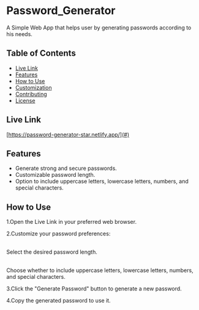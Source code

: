 # Password_Generator
A Simple Web App that helps user by generating passwords according to his needs.

## Table of Contents

- [Live Link](#demo)
- [Features](#features)
- [How to Use](#how-to-use)
- [Customization](#customization)
- [Contributing](#contributing)
- [License](#license)

## Live Link
[https://password-generator-star.netlify.app/](#) 

## Features

- Generate strong and secure passwords.
- Customizable password length.
- Option to include uppercase letters, lowercase letters, numbers, and special characters.

## How to Use

1.Open the Live Link in your preferred web browser.

2.Customize your password preferences:

   <br>Select the desired password length.
   
   <br>Choose whether to include uppercase letters, lowercase letters, numbers, and special characters.
   
3.Click the "Generate Password" button to generate a new password.

4.Copy the generated password to use it.

